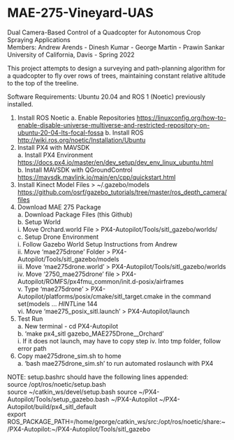 # MAE-275-Vineyard-UAS
Dual Camera-Based Control of a Quadcopter for Autonomous Crop Spraying Applications  
Members: Andrew Arends - Dinesh Kumar -  George Martin  - Prawin Sankar  
University of California, Davis - Spring 2022

This project attempts to design a surveying and path-planning algorithm for a quadcopter to fly over rows of trees, maintaining constant relative altitude to the top of the treeline.

Software Requirements: Ubuntu 20.04 and ROS 1 (Noetic) previously installed.

1. Install ROS Noetic
    a. Enable Repositories
        https://linuxconfig.org/how-to-enable-disable-universe-multiverse-and-restricted-repository-on-ubuntu-20-04-lts-focal-fossa
    b. Install ROS
      http://wiki.ros.org/noetic/Installation/Ubuntu
2. Install PX4 with MAVSDK  
    a. Install PX4 Environment  
      https://docs.px4.io/master/en/dev_setup/dev_env_linux_ubuntu.html  
    b. Install MAVSDK with QGroundControl  
      https://mavsdk.mavlink.io/main/en/cpp/quickstart.html  
3. Install Kinect Model Files > ~/.gazebo/models  
    https://github.com/osrf/gazebo_tutorials/tree/master/ros_depth_camera/files  
4. Download MAE 275 Package  
    a. Download Package Files (this Github)  
    b. Setup World  
      i. Move Orchard.world File > PX4-Autopilot/Tools/sitl_gazebo/worlds/  
    c. Setup Drone Environment  
      i. Follow Gazebo World Setup Instructions from Andrew  
     ii. Move ‘mae275drone’ Folder > PX4-Autopilot/Tools/sitl_gazebo/models  
    iii. Move ‘mae275drone.world’ > PX4-Autopilot/Tools/sitl_gazebo/worlds  
     iv. Move ‘2750_mae275drone’ file > PX4-Autopilot/ROMFS/px4fmu_common/init.d-posix/airframes  
      v. Type ‘mae275drone’ > PX4-Autopilot/platforms/posix/cmake/sitl_target.cmake in the command set(models           …  *HINT*Line 144  
     vi. Move ‘mae275_posix_sitl.launch’ > PX4-Autopilot/launch  
  5. Test Run   
    a. New terminal -     cd PX4-Autopilot  
    b. ‘make px4_sitl gazebo_MAE275Drone__Orchard’  
      i. If it does not launch, may have to copy step iv. Into tmp folder, follow error path  
  6. Copy mae275drone_sim.sh to home  
    a. ‘bash mae275drone_sim.sh’ to run automated roslaunch with PX4


NOTE: setup.bashrc should have the following lines appended:  
source /opt/ros/noetic/setup.bash  
source ~/catkin_ws/devel/setup.bash 
source ~/PX4-Autopilot/Tools/setup_gazebo.bash ~/PX4-Autopilot ~/PX4-Autopilot/build/px4_sitl_default  
export ROS_PACKAGE_PATH=/home/george/catkin_ws/src:/opt/ros/noetic/share:~/PX4-Autopilot:~/PX4-Autopilot/Tools/sitl_gazebo  





